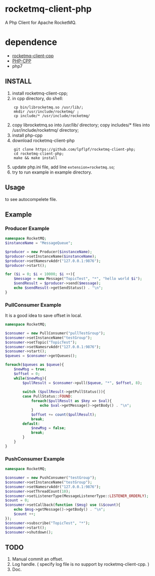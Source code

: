 # rocketmq-client-php

A Php Client for Apache RocketMQ.

# dependence
* [rocketmq-client-cpp](https://github.com/apache/rocketmq-client-cpp)
* [PHP-CPP](https://github.com/CopernicaMarketingSoftware/PHP-CPP)
* php7

## INSTALL
1. install rocketmq-client-cpp;
2. in cpp directory, do shell:
``` 
    cp bin/librocketmq.so /usr/lib/; 
    mkdir /usr/include/rocketmq/ ; 
    cp include/* /usr/include/rocketmq/
 ```
2. copy librocketmq.so into /usr/lib/ directory; copy includes/* files into /usr/include/rocketmq/ directory;
3. install php-cpp
4. download rocketmq-client-php  
```shell
    git clone https://github.com/lpflpf/rocketmq-client-php;
    cd rocketmq-client-php;
    make && make install
```
5. update php.ini file, add line `extension=rocketmq.so`;
6. try to run example in example directory.

## Usage
   to see autocompelete file.

## Example 

### Producer Example

```php
namespace RocketMQ;
$instanceName = "MessageQueue";

$producer = new Producer($instanceName);
$producer->setInstanceName($instanceName);
$producer->setNamesrvAddr("127.0.0.1:9876");
$producer->start();

for ($i = 0; $i < 10000; $i ++){
    $message = new Message("TopicTest", "*", "hello world $i");
    $sendResult = $producer->send($message);
    echo $sendResult->getSendStatus() . "\n";
}
```

### PullConsumer Example

It is a good idea to save offset in local.

```php
namespace RocketMQ;

$consumer = new PullConsumer("pullTestGroup");
$consumer->setInstanceName("testGroup");
$consumer->setTopic("TopicTest");
$consumer->setNamesrvAddr("127.0.0.1:9876");
$consumer->start();
$queues = $consumer->getQueues();

foreach($queues as $queue){
    $newMsg = true;
    $offset = 0;
    while($newMsg){
        $pullResult = $consumer->pull($queue, "*", $offset, 8);
    
        switch ($pullResult->getPullStatus()){
        case PullStatus::FOUND:
            foreach($pullResult as $key => $val){
                echo $val->getMessage()->getBody() . "\n";
            }
            $offset += count($pullResult);
            break;
        default:
            $newMsg = false;
            break;
        }
    }
}
```

### PushConsumer Example

```php
namespace RocketMQ;

$consumer = new PushConsumer("testGroup");
$consumer->setInstanceName("testGroup");
$consumer->setNamesrvAddr("127.0.0.1:9876");
$consumer->setThreadCount(10);
$consumer->setListenerType(MessageListenerType::LISTENER_ORDERLY);
$count = 0;
$consumer->setCallback(function ($msg) use (&$count){
    echo $msg->getMessage()->getBody() . "\n";
    $count ++;
});
$consumer->subscribe("TopicTest", "*");
$consumer->start();
$consumer->shutdown();

```
## TODO

1. Manual commit an offset.
2. Log handle. ( specify log file is no support by rocketmq-client-cpp. )
3. Doc.
